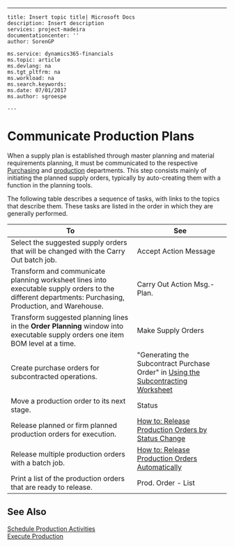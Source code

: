 ---
    title: Insert topic title| Microsoft Docs
    description: Insert description
    services: project-madeira
    documentationcenter: ''
    author: SorenGP

    ms.service: dynamics365-financials
    ms.topic: article
    ms.devlang: na
    ms.tgt_pltfrm: na
    ms.workload: na
    ms.search.keywords:
    ms.date: 07/01/2017
    ms.author: sgroespe

    ---
# Communicate Production Plans
When a supply plan is established through master planning and material requirements planning, it must be communicated to the respective [Purchasing](../Purchasing/purchasing.md) and [production](../Production/production.md) departments. This step consists mainly of initiating the planned supply orders, typically by auto\-creating them with a function in the planning tools.  
  
 The following table describes a sequence of tasks, with links to the topics that describe them. These tasks are listed in the order in which they are generally performed.  
  
|**To**|**See**|  
|------------|-------------|  
|Select the suggested supply orders that will be changed with the Carry Out batch job.|Accept Action Message|  
|Transform and communicate planning worksheet lines into executable supply orders to the different departments: Purchasing, Production, and Warehouse.|Carry Out Action Msg.\-Plan.|  
|Transform suggested planning lines in the **Order Planning** window into executable supply orders one item BOM level at a time.|Make Supply Orders|  
|Create purchase orders for subcontracted operations.|"Generating the Subcontract Purchase Order" in [Using the Subcontracting Worksheet](../OperationsPlanning/how-to-calculate-subcontracting-worksheets-and-create-subcontract-purchase-orders.md)|  
|Move a production order to its next stage.|Status|  
|Release planned or firm planned production orders for execution.|[How to: Release Production Orders by Status Change](../OperationsPlanning/how-to-release-production-orders-by-status-change.md)|  
|Release multiple production orders with a batch job.|[How to: Release Production Orders Automatically](../OperationsPlanning/how-to-release-production-orders-automatically.md)|  
|Print a list of the production orders that are ready to release.|Prod. Order \- List|  
  
## See Also  
 [Schedule Production Activities](../Production/schedule-production-activities.md)   
 [Execute Production](../Production/execute-production.md)